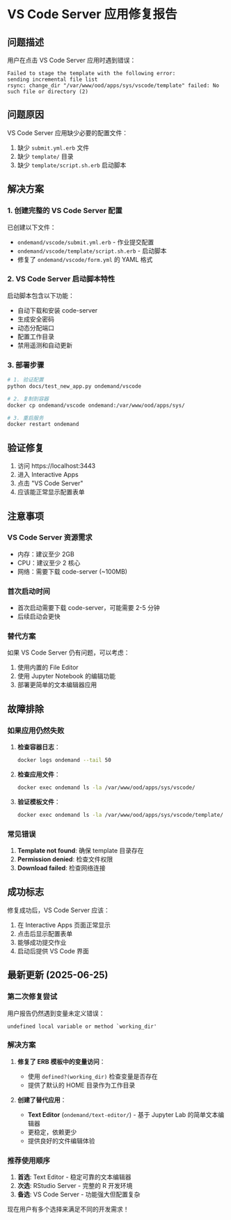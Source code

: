 # VS Code Server 应用修复报告

## 问题描述

用户在点击 VS Code Server 应用时遇到错误：

```
Failed to stage the template with the following error:
sending incremental file list
rsync: change_dir "/var/www/ood/apps/sys/vscode/template" failed: No such file or directory (2)
```

## 问题原因

VS Code Server 应用缺少必要的配置文件：

1. 缺少 `submit.yml.erb` 文件
2. 缺少 `template/` 目录
3. 缺少 `template/script.sh.erb` 启动脚本

## 解决方案

### 1. 创建完整的 VS Code Server 配置

已创建以下文件：

- `ondemand/vscode/submit.yml.erb` - 作业提交配置
- `ondemand/vscode/template/script.sh.erb` - 启动脚本
- 修复了 `ondemand/vscode/form.yml` 的 YAML 格式

### 2. VS Code Server 启动脚本特性

启动脚本包含以下功能：

- 自动下载和安装 code-server
- 生成安全密码
- 动态分配端口
- 配置工作目录
- 禁用遥测和自动更新

### 3. 部署步骤

```bash
# 1. 验证配置
python docs/test_new_app.py ondemand/vscode

# 2. 复制到容器
docker cp ondemand/vscode ondemand:/var/www/ood/apps/sys/

# 3. 重启服务
docker restart ondemand
```

## 验证修复

1. 访问 https://localhost:3443
2. 进入 Interactive Apps
3. 点击 "VS Code Server"
4. 应该能正常显示配置表单

## 注意事项

### VS Code Server 资源需求

- 内存：建议至少 2GB
- CPU：建议至少 2 核心
- 网络：需要下载 code-server (~100MB)

### 首次启动时间

- 首次启动需要下载 code-server，可能需要 2-5 分钟
- 后续启动会更快

### 替代方案

如果 VS Code Server 仍有问题，可以考虑：

1. 使用内置的 File Editor
2. 使用 Jupyter Notebook 的编辑功能
3. 部署更简单的文本编辑器应用

## 故障排除

### 如果应用仍然失败

1. **检查容器日志**：

   ```bash
   docker logs ondemand --tail 50
   ```

2. **检查应用文件**：

   ```bash
   docker exec ondemand ls -la /var/www/ood/apps/sys/vscode/
   ```

3. **验证模板文件**：
   ```bash
   docker exec ondemand ls -la /var/www/ood/apps/sys/vscode/template/
   ```

### 常见错误

1. **Template not found**: 确保 template 目录存在
2. **Permission denied**: 检查文件权限
3. **Download failed**: 检查网络连接

## 成功标志

修复成功后，VS Code Server 应该：

1. 在 Interactive Apps 页面正常显示
2. 点击后显示配置表单
3. 能够成功提交作业
4. 启动后提供 VS Code 界面

## 最新更新 (2025-06-25)

### 第二次修复尝试

用户报告仍然遇到变量未定义错误：

```
undefined local variable or method `working_dir'
```

### 解决方案

1. **修复了 ERB 模板中的变量访问**：

   - 使用 `defined?(working_dir)` 检查变量是否存在
   - 提供了默认的 HOME 目录作为工作目录

2. **创建了替代应用**：
   - **Text Editor** (`ondemand/text-editor/`) - 基于 Jupyter Lab 的简单文本编辑器
   - 更稳定，依赖更少
   - 提供良好的文件编辑体验

### 推荐使用顺序

1. **首选**: Text Editor - 稳定可靠的文本编辑器
2. **次选**: RStudio Server - 完整的 R 开发环境
3. **备选**: VS Code Server - 功能强大但配置复杂

现在用户有多个选择来满足不同的开发需求！
